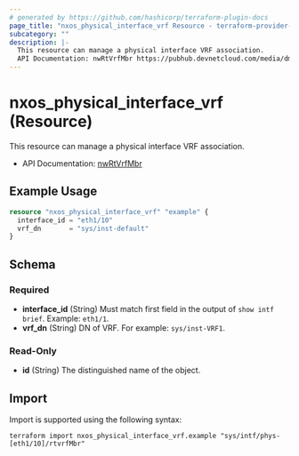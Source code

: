 ```yaml
---
# generated by https://github.com/hashicorp/terraform-plugin-docs
page_title: "nxos_physical_interface_vrf Resource - terraform-provider-nxos"
subcategory: ""
description: |-
  This resource can manage a physical interface VRF association.
  API Documentation: nwRtVrfMbr https://pubhub.devnetcloud.com/media/dme-docs-10-2-2/docs/Routing%20and%20Forwarding/nw:RtVrfMbr/
---
```


# nxos_physical_interface_vrf (Resource)

This resource can manage a physical interface VRF association.

- API Documentation: [nwRtVrfMbr](https://pubhub.devnetcloud.com/media/dme-docs-10-2-2/docs/Routing%20and%20Forwarding/nw:RtVrfMbr/)

## Example Usage

```terraform
resource "nxos_physical_interface_vrf" "example" {
  interface_id = "eth1/10"
  vrf_dn       = "sys/inst-default"
}
```

<!-- schema generated by tfplugindocs -->
## Schema

### Required

- **interface_id** (String) Must match first field in the output of `show intf brief`. Example: `eth1/1`.
- **vrf_dn** (String) DN of VRF. For example: `sys/inst-VRF1`.

### Read-Only

- **id** (String) The distinguished name of the object.

## Import

Import is supported using the following syntax:

```shell
terraform import nxos_physical_interface_vrf.example "sys/intf/phys-[eth1/10]/rtvrfMbr"
```
